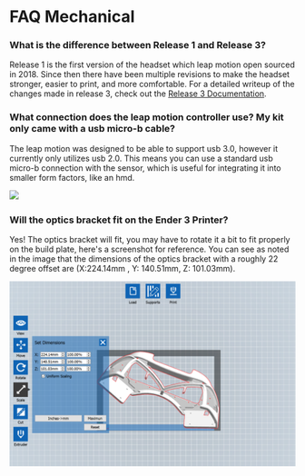 # FAQ Mechanical

### What is the difference between Release 1 and Release 3?

Release 1 is the first version of the headset which leap motion open sourced in 2018. Since then there have been multiple revisions to make the headset stronger, easier to print, and more comfortable. For a detailed writeup of the changes made in release 3, check out the [Release 3 Documentation](release-3/).&#x20;

### What connection does the leap motion controller use? My kit only came with a usb micro-b cable?

The leap motion was designed to be able to support usb 3.0, however it currently only utilizes usb 2.0. This means you can use a standard usb micro-b connection with the sensor, which is useful for integrating it into smaller form factors, like an hmd.&#x20;

![](https://cdn.discordapp.com/attachments/456857707815763983/714808471828037652/X5LE6nmkJTndipUFKgOj9AvnZYkCN0PRI-AQQFaEko4WfoCCrdwE9FeEtCRZFB\_4o7axNi9VbpYvp1yQhzf4NaO9novMIR3XP-am.png)

### Will the optics bracket fit on the Ender 3 Printer?

Yes! The optics bracket will fit, you may have to rotate it a bit to fit properly on the build plate, here's a screenshot for reference. You can see as noted in the image that the dimensions of the optics bracket with a roughly 22 degree offset are (X:224.14mm , Y: 140.51mm, Z: 101.03mm).

![](<../.gitbook/assets/image (29).png>)

